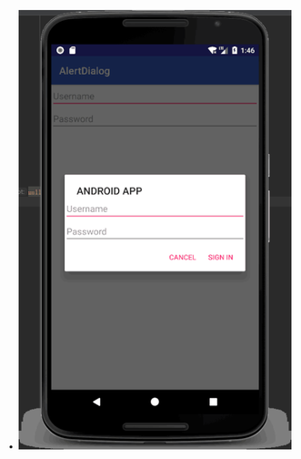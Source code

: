 
  
   *  ![image](https://github.com/dream2018seek/androidtest/blob/master/pictures/AlertDialog.png)
